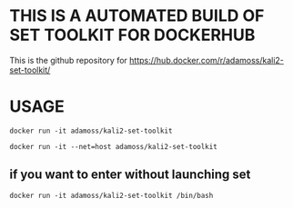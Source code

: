 # THIS IS A AUTOMATED BUILD OF SET TOOLKIT FOR DOCKERHUB 
This is the github repository for https://hub.docker.com/r/adamoss/kali2-set-toolkit/

USAGE
=========  
``` 
docker run -it adamoss/kali2-set-toolkit

docker run -it --net=host adamoss/kali2-set-toolkit
```
## if you want to enter without launching set
```
docker run -it adamoss/kali2-set-toolkit /bin/bash
```
